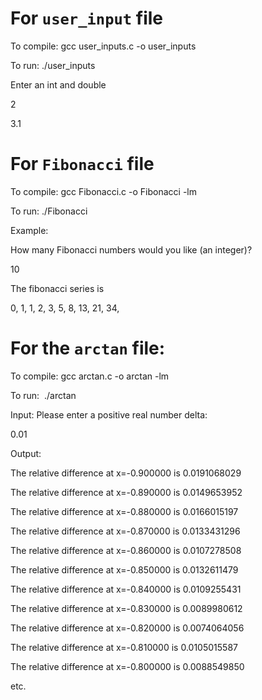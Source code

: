 

# For ``user_input`` file 

To compile: gcc user_inputs.c -o user_inputs

To run: ./user_inputs

Enter an int and double

2

3.1

# For ``Fibonacci`` file 

To compile: gcc Fibonacci.c -o Fibonacci -lm

To run: ./Fibonacci

Example:

How many Fibonacci numbers would you like (an integer)? 

10

The fibonacci series is 

0, 1, 1, 2, 3, 5, 8, 13, 21, 34,


# For the ``arctan`` file: 

To compile: gcc arctan.c -o arctan -lm

To run:  ./arctan

Input: 
Please enter a positive real number delta:

0.01

Output: 

The relative difference at x=-0.900000 is 0.0191068029 

The relative difference at x=-0.890000 is 0.0149653952 

The relative difference at x=-0.880000 is 0.0166015197 

The relative difference at x=-0.870000 is 0.0133431296 

The relative difference at x=-0.860000 is 0.0107278508 

The relative difference at x=-0.850000 is 0.0132611479 

The relative difference at x=-0.840000 is 0.0109255431 

The relative difference at x=-0.830000 is 0.0089980612 

The relative difference at x=-0.820000 is 0.0074064056 

The relative difference at x=-0.810000 is 0.0105015587 

The relative difference at x=-0.800000 is 0.0088549850

etc. 
